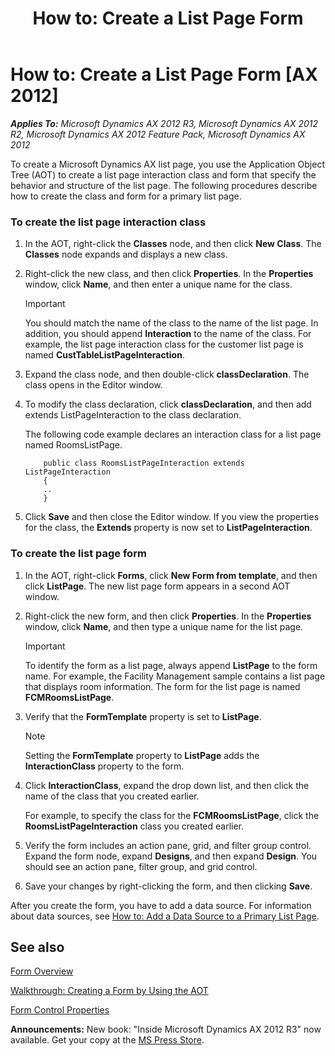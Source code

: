 ﻿---
title: 'How to: Create a List Page Form'
TOCTitle: 'How to: Create a List Page Form'
ms:assetid: 3864127d-58b6-4368-b135-87c57595582f
ms:mtpsurl: https://msdn.microsoft.com/en-us/library/Cc586969(v=AX.60)
ms:contentKeyID: 35242839
ms.date: 05/18/2015
mtps_version: v=AX.60
---

# How to: Create a List Page Form [AX 2012]


_**Applies To:** Microsoft Dynamics AX 2012 R3, Microsoft Dynamics AX 2012 R2, Microsoft Dynamics AX 2012 Feature Pack, Microsoft Dynamics AX 2012_

To create a Microsoft Dynamics AX list page, you use the Application Object Tree (AOT) to create a list page interaction class and form that specify the behavior and structure of the list page. The following procedures describe how to create the class and form for a primary list page.

### To create the list page interaction class

1.  In the AOT, right-click the **Classes** node, and then click **New Class**. The **Classes** node expands and displays a new class.

2.  Right-click the new class, and then click **Properties**. In the **Properties** window, click **Name**, and then enter a unique name for the class.
    

    > [!IMPORTANT]
    > <P>You should match the name of the class to the name of the list page. In addition, you should append <STRONG>Interaction</STRONG> to the name of the class. For example, the list page interaction class for the customer list page is named <STRONG>CustTableListPageInteraction</STRONG>.</P>



3.  Expand the class node, and then double-click **classDeclaration**. The class opens in the Editor window.

4.  To modify the class declaration, click **classDeclaration**, and then add extends ListPageInteraction to the class declaration.
    
    The following code example declares an interaction class for a list page named RoomsListPage.
    ```X++
        public class RoomsListPageInteraction extends ListPageInteraction 
        {
        .. 
        }
    ```
5.  Click **Save** and then close the Editor window. If you view the properties for the class, the **Extends** property is now set to **ListPageInteraction**.

### To create the list page form

1.  In the AOT, right-click **Forms**, click **New Form from template**, and then click **ListPage**. The new list page form appears in a second AOT window.

2.  Right-click the new form, and then click **Properties**. In the **Properties** window, click **Name**, and then type a unique name for the list page.
    

    > [!IMPORTANT]
    > <P>To identify the form as a list page, always append <STRONG>ListPage</STRONG> to the form name. For example, the Facility Management sample contains a list page that displays room information. The form for the list page is named <STRONG>FCMRoomsListPage</STRONG>.</P>



3.  Verify that the **FormTemplate** property is set to **ListPage**.
    

    > [!NOTE]
    > <P>Setting the <STRONG>FormTemplate</STRONG> property to <STRONG>ListPage</STRONG> adds the <STRONG>InteractionClass</STRONG> property to the form.</P>



4.  Click **InteractionClass**, expand the drop down list, and then click the name of the class that you created earlier.
    
    For example, to specify the class for the **FCMRoomsListPage**, click the **RoomsListPageInteraction** class you created earlier.

5.  Verify the form includes an action pane, grid, and filter group control. Expand the form node, expand **Designs**, and then expand **Design**. You should see an action pane, filter group, and grid control.

6.  Save your changes by right-clicking the form, and then clicking **Save**.

After you create the form, you have to add a data source. For information about data sources, see [How to: Add a Data Source to a Primary List Page](how-to-add-a-data-source-to-a-primary-list-page.md).

## See also

[Form Overview](form-overview.md)

[Walkthrough: Creating a Form by Using the AOT](walkthrough-creating-a-form-by-using-the-aot.md)

[Form Control Properties](form-control-properties.md)

  
**Announcements:** New book: "Inside Microsoft Dynamics AX 2012 R3" now available. Get your copy at the [MS Press Store](https://www.microsoftpressstore.com/store/inside-microsoft-dynamics-ax-2012-r3-9780735685109).

